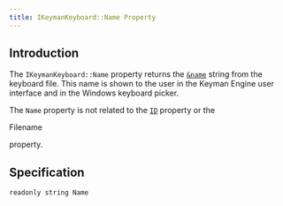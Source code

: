 ```yaml
---
title: IKeymanKeyboard::Name Property
---
```


## Introduction

The `IKeymanKeyboard::Name` property returns the
[`&name`](/developer/language/reference/name) string from the keyboard
file. This name is shown to the user in the Keyman Engine user interface
and in the Windows keyboard picker.

The `Name` property is not related to the [`ID`](ID) property or the

Filename

property.

## Specification

``` clike
readonly string Name
```

